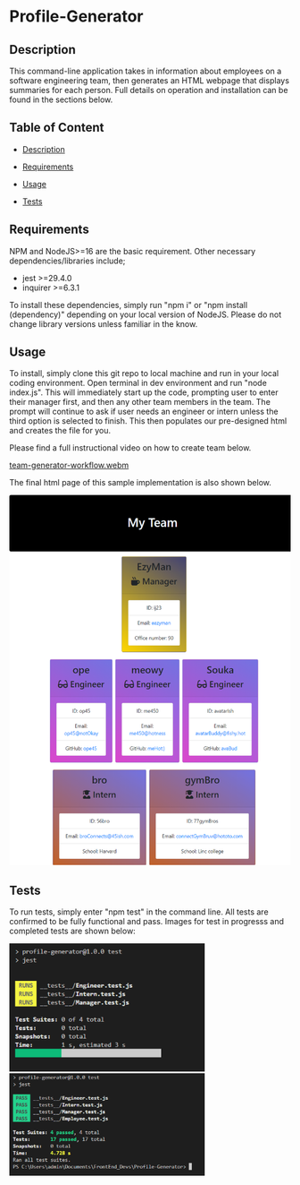 # Profile-Generator

## Description
This command-line application takes in information about employees on a software engineering team, then generates an HTML webpage that displays summaries for each person. Full details on operation and installation can be found in the sections below.


## **Table of Content**

- [Description](#Description)

- [Requirements](#Requirements)

- [Usage](#Usage)

- [Tests](#Tests)


## **Requirements** 

NPM and NodeJS>=16 are the basic requirement. Other necessary dependencies/libraries include;
* jest >=29.4.0
* inquirer >=6.3.1

To install these dependencies, simply run "npm i" or "npm install (dependency)" depending on your local version of NodeJS.
Please do not change library versions unless familiar in the know.

## Usage
To install,  simply clone this git repo to local machine and run in your local coding environment. Open terminal in dev environment and run "node index.js". This will immediately start up the code, prompting user to enter their manager first, and then any other team members in the team. The prompt will continue to ask if user needs an engineer or intern unless the third option is selected to finish. This then populates our pre-designed html and creates the file for you. 

Please find a full instructional video on how to create team below.

[team-generator-workflow.webm](https://user-images.githubusercontent.com/116044356/215649940-2bf0bd5c-e80a-4847-97ca-b6e5bd020898.webm)

The final html page of this sample implementation is also shown below.

<img src="images\output_team.html.png" alt="html-image" width=650>

## Tests
To run tests, simply enter "npm test" in the command line. All tests are confirmed to be fully functional and pass. Images for test in progresss and completed tests are shown below:

<img src="images\tests-in-progress.PNG" alt="test-progressing" width=350> <img src="images\tests-complete.PNG" alt="test-results" width=350>
